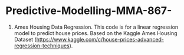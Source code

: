 # Predictive-Modelling-MMA-867-

1. Ames Housing Data Regression. This code is for a linear regression model to predict house prices. 
   Based on the Kaggle Ames Housing Dataset (https://www.kaggle.com/c/house-prices-advanced-regression-techniques).
